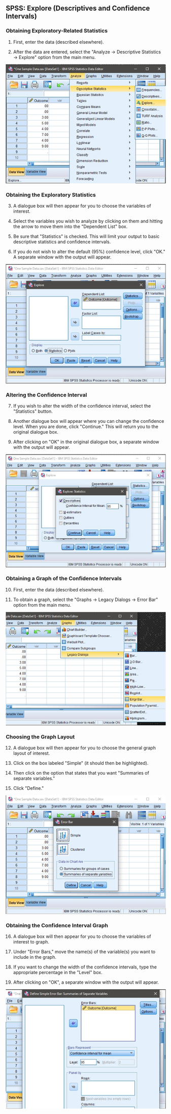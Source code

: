 ## SPSS: Explore (Descriptives and Confidence Intervals) 

### Obtaining Exploratory-Related Statistics 

 1. First, enter the data (described elsewhere). 

 2. After the data are entered, select the "Analyze → Descriptive Statistics → Explore" option from the main menu. 

<p align="center"><kbd><img src="intervals1.png"></kbd></p>

### Obtaining the Exploratory Statistics

3. A dialogue box will then appear for you to choose the variables of interest. 

4. Select the variables you wish to analyze by clicking on them and hitting the arrow to move them into the "Dependent List" box.

5. Be sure that "Statistics" is checked. This will limit your output to basic descriptive statistics and confidence intervals.

6. If you do not wish to alter the default (95%) confidence level, click "OK." A separate window with the output will appear.

<p align="center"><kbd><img src="intervals2.png"></kbd></p>

### Altering the Confidence Interval

7. If you wish to alter the width of the confidence interval, select the "Statistics" button. 

8. Another dialogue box will appear where you can change the confidence level. When you are done, click "Continue." This will return you to the original dialogue box. 

9. After clicking on "OK" in the original dialogue box, a separate window with the output will appear.

<p align="center"><kbd><img src="intervals3.png"></kbd></p>

### Obtaining a Graph of the Confidence Intervals 

10. First, enter the data (described elsewhere). 

11. To obtain a graph, select the "Graphs → Legacy Dialogs → Error Bar" option from the main menu. 

<p align="center"><kbd><img src="intervals4.png"></kbd></p>

### Choosing the Graph Layout

 12. A dialogue box will then appear for you to choose the general graph layout of interest.

 13. Click on the box labeled "Simple" (it should then be highlighted).

 14. Then click on the option that states that you want "Summaries of separate variables."

 15. Click "Define."

<p align="center"><kbd><img src="intervals5.png"></kbd></p>

### Obtaining the Confidence Interval Graph

 16. A dialogue box will then appear for you to choose the variables of interest to graph.

 17. Under "Error Bars," move the name(s) of the variable(s) you want to include in the graph. 

 18. If you want to change the width of the confidence intervals, type the appropriate percentage in the "Level" box. 

 19. After clicking on "OK", a separate window with the output will appear.

<p align="center"><kbd><img src="intervals6.png"></kbd></p>
